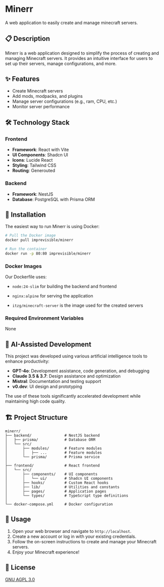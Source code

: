 # Minerr

A web application to easily create and manage minecraft servers.

## 📋 Description

Minerr is a web application designed to simplify the process of creating and managing Minecraft servers. It provides an intuitive interface for users to set up their servers, manage configurations, and more.

## ✨ Features

- Create Minecraft servers
- Add mods, modpacks, and plugins
- Manage server configurations (e.g., ram, CPU, etc.)
- Monitor server performance

## 🛠️ Technology Stack

### Frontend
- **Framework**: React with Vite
- **UI Components**: Shadcn UI
- **Icons**: Lucide React
- **Styling**: Tailwind CSS
- **Routing**: Generouted

### Backend
- **Framework**: NestJS
- **Database**: PostgreSQL with Prisma ORM

## 🚀 Installation

The easiest way to run Minerr is using Docker:

```bash
# Pull the Docker image
docker pull imprevisible/minerr

# Run the container
docker run -p 80:80 imprevisible/minerr
```

### Docker Images

Our Dockerfile uses:
- `node:24-slim` for building the backend and frontend
- `nginx:alpine` for serving the application

- `itzg/minecraft-server` is the image used for the created servers

### Required Environment Variables

None

## 🤖 AI-Assisted Development

This project was developed using various artificial intelligence tools to enhance productivity:

- **GPT-4o**: Development assistance, code generation, and debugging
- **Claude 3.5 & 3.7**: Design assistance and optimization
- **Mistral**: Documentation and testing support
- **v0.dev**: UI design and prototyping

The use of these tools significantly accelerated development while maintaining high code quality.

## 🏗️ Project Structure

```
minerr/
├── backend/               # NestJS backend
│   ├── prisma/            # Database ORM
│   └── src/
│       ├── modules/       # Feature modules
│       │   ├── ...        # Feature modules
│       └── prisma/        # Prisma service
│
├── frontend/              # React frontend
│   └── src/
│       ├── components/    # UI components
│       │   └── ui/        # Shadcn UI components
│       ├── hooks/         # Custom React hooks
│       ├── lib/           # Utilities and constants
│       ├── pages/         # Application pages
│       └── types/         # TypeScript type definitions
│
└── docker-compose.yml     # Docker configuration
```

## 📱 Usage

1. Open your web browser and navigate to `http://localhost`.
2. Create a new account or log in with your existing credentials.
3. Follow the on-screen instructions to create and manage your Minecraft servers.
4. Enjoy your Minecraft experience!

## 📝 License

[GNU AGPL 3.0](LICENSE)
